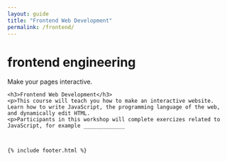 ```yaml
---
layout: guide
title: "Frontend Web Development"
permalink: /frontend/
---
```

<div class="frontend pure-g">
<div class="menu-strip">
</div>

  <div class="pure-u pure-u-1-4 menu-strip-spacer"></div>
  <div class="pure-u pure-u-1-2">
    <h1>frontend engineering</h1>
    <div class="intro">Make your pages interactive.</div>


    <h3>Frontend Web Development</h3>
    <p>This course will teach you how to make an interactive website. Learn how to write JavaScript, the programming language of the web, and dynamically edit HTML.
    <p>Participants in this workshop will complete exercizes related to JavaScript, for example _____________



    {% include footer.html %}
  </div>
</div>
